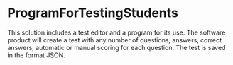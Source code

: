 # ProgramForTestingStudents
This solution includes a test editor and a program for its use. 
The software product will create a test with any number of questions, answers, correct answers, automatic or manual scoring for each question. 
The test is saved in the format JSON.
